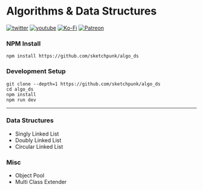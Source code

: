 # Algorithms & Data Structures

[![twitter](https://img.shields.io/badge/Twitter-profile-blue?style=flat-square&logo=twitter)](https://twitter.com/SketchpunkLabs)
[![youtube](https://img.shields.io/badge/Youtube-subscribe-red?style=flat-square&logo=youtube)](https://youtube.com/c/sketchpunklabs)
[![Ko-Fi](https://img.shields.io/badge/Ko_Fi-donate-orange?style=flat-square&logo=youtube)](https://ko-fi.com/sketchpunk)
[![Patreon](https://img.shields.io/badge/Patreon-donate-red?style=flat-square&logo=youtube)](https://www.patreon.com/sketchpunk)


### NPM Install ###
```
npm install https://github.com/sketchpunk/algo_ds
```

### Development Setup ###
```
git clone --depth=1 https://github.com/sketchpunk/algo_ds
cd algo_ds
npm install
npm run dev
```

---

### Data Structures
- Singly Linked List
- Doubly Linked List
- Circular Linked List

### Misc
- Object Pool
- Multi Class Extender